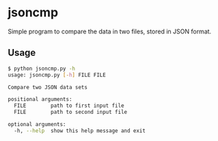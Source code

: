 # jsoncmp

Simple program to compare the data in two files, stored in JSON format.

## Usage
```bash
$ python jsoncmp.py -h
usage: jsoncmp.py [-h] FILE FILE

Compare two JSON data sets

positional arguments:
  FILE        path to first input file
  FILE        path to second input file

optional arguments:
  -h, --help  show this help message and exit
```

